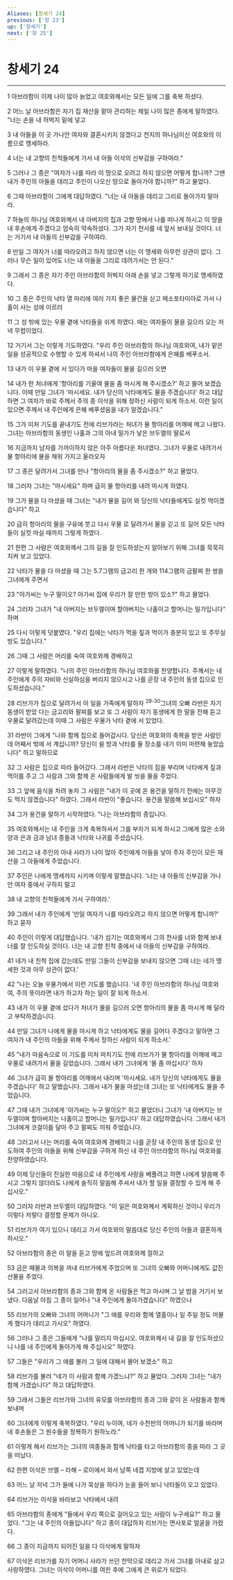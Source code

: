```yaml
---
Aliases: [창세기 24]
previous: ['창 23']
up: ['창세기']
next: ['창 25']
---
```

# 창세기 24

***


1 아브라함이 이제 나이 많아 늙었고 여호와께서는 모든 일에 그를 축복 하셨다. 

2 어느 날 아브라함은 자기 집 재산을 맡아 관리하는 제일 나이 많은 종에게 말하였다. "너는 손을 내 허벅지 밑에 넣고 

3 내 아들을 이 곳 가나안 여자와 결혼시키지 않겠다고 천지의 하나님이신 여호와의 이름으로 맹세하라. 

4 너는 내 고향의 친척들에게 가서 내 아들 이삭의 신부감을 구하여라." 

5 그러나 그 종은 "여자가 나를 따라 이 땅으로 오려고 하지 않으면 어떻게 합니까? 그땐 내가 주인의 아들을 데리고 주인이 나오신 땅으로 돌아가야 합니까?" 하고 물었다. 

6 그때 아브라함이 그에게 대답하였다. "너는 내 아들을 데리고 그리로 돌아가지 말아라. 

7 하늘의 하나님 여호와께서 내 아버지의 집과 고향 땅에서 나를 떠나게 하시고 이 땅을 내 후손에게 주겠다고 엄숙히 약속하셨다. 그가 자기 천사를 네 앞서 보내실 것이다. 너는 거기서 내 아들의 신부감을 구하여라. 

8 만일 그 여자가 너를 따라오려고 하지 않으면 너는 이 맹세와 아무런 상관이 없다. 그러나 무슨 일이 있어도 너는 내 아들을 그리로 데려가서는 안 된다." 

9 그래서 그 종은 자기 주인 아브라함의 허벅지 아래 손을 넣고 그렇게 하기로 맹세하였다. 

10 그 종은 주인의 낙타 열 마리에 여러 가지 좋은 물건을 싣고 메소포타미아로 가서 나홀이 사는 성에 이르러 

11 그 성 밖에 있는 우물 곁에 낙타들을 쉬게 하였다. 때는 여자들이 물을 길으러 오는 저녁 무렵이었다. 

12 거기서 그는 이렇게 기도하였다. "우리 주인 아브라함의 하나님 여호와여, 내가 맡은 일을 성공적으로 수행할 수 있게 하셔서 나의 주인 아브라함에게 은혜를 베푸소서. 

13 내가 이 우물 곁에 서 있다가 마을 여자들이 물을 길으러 오면 

14 내가 한 처녀에게 '항아리를 기울여 물을 좀 마시게 해 주시겠소?' 하고 물어 보겠습니다. 이때 만일 그녀가 '마시세요. 내가 당신의 낙타에게도 물을 주겠습니다' 하고 대답하면 그 여자가 바로 주께서 주의 종 이삭을 위해 정하신 사람이 되게 하소서. 이런 일이 있으면 주께서 내 주인에게 은혜 베푸셨음을 내가 알겠습니다." 

15 그가 미처 기도를 끝내기도 전에 리브가라는 처녀가 물 항아리를 어깨에 메고 나왔다. 그녀는 아브라함의 동생인 나홀과 그의 아내 밀가가 낳은 브두엘의 딸로서 

16 지금까지 남자를 가까이하지 않은 아주 아름다운 처녀였다. 그녀가 우물로 내려가서 물 항아리에 물을 채워 가지고 올라오자 

17 그 종은 달려가서 그녀를 만나 "항아리의 물을 좀 주시겠소?" 하고 물었다. 

18 그러자 그녀는 "마시세요" 하며 급히 물 항아리를 내려 마시게 하였다. 

19 그가 물을 다 마셨을 때 그녀는 "내가 물을 길어 와 당신의 낙타들에게도 실컷 먹이겠습니다" 하고 

20 급히 항아리의 물을 구유에 붓고 다시 우물 로 달려가서 물을 긷고 또 길어 모든 낙타들이 실컷 마실 때까지 그렇게 하였다. 

21 한편 그 사람은 여호와께서 그의 길을 잘 인도하셨는지 알아보기 위해 그녀를 묵묵히 지켜 보고 있었다. 

22 낙타가 물을 다 마셨을 때 그는 5.7그램의 금고리 한 개와 114그램의 금팔찌 한 쌍을 그녀에게 주면서 

23 "아가씨는 누구 딸이오? 아가씨 집에 우리가 잘 만한 방이 있소?" 하고 물었다. 

24 그러자 그녀가 "내 아버지는 브두엘이며 할아버지는 나홀이고 할머니는 밀가입니다" 하며 

25 다시 이렇게 덧붙였다. "우리 집에는 낙타가 먹을 짚과 먹이가 충분히 있고 또 주무실 방도 있습니다." 

26 그때 그 사람은 머리를 숙여 여호와께 경배하고 

27 이렇게 말하였다. "나의 주인 아브라함의 하나님 여호와를 찬양합니다. 주께서는 내 주인에게 주의 자비와 신실하심을 버리지 않으시고 나를 곧장 내 주인의 동생 집으로 인도하셨습니다." 

28 리브가가 집으로 달려가서 이 일을 가족에게 말하자 <sup class="versenum">29-30</sup>그녀의 오빠 라반은 자기 동생이 받았 다는 금고리와 팔찌를 보고 또 그 사람이 자기 동생에게 한 말을 전해 듣고 우물로 달려갔는데 이때 그 사람은 우물가 낙타 곁에 서 있었다. 

31 라반이 그에게 "나와 함께 집으로 들어갑시다. 당신은 여호와의 축복을 받은 사람인데 어째서 밖에 서 계십니까? 당신이 쉴 방과 낙타를 둘 장소를 내가 이미 마련해 놓았습니다" 하고 말하므로 

32 그 사람은 집으로 따라 들어갔다. 그래서 라반은 낙타의 짐을 부리며 낙타에게 짚과 먹이를 주고 그 사람과 그와 함께 온 사람들에게 발 씻을 물을 주었다. 

33 그 앞에 음식을 차려 놓자 그 사람은 "내가 이 곳에 온 용건을 말하기 전에는 아무것도 먹지 않겠습니다" 하였다. 그래서 라반이 "좋습니다. 용건을 말씀해 보십시오" 하자 

34 그가 용건을 말하기 시작하였다. "나는 아브라함의 종입니다. 

35 여호와께서는 내 주인을 크게 축복하셔서 그를 부자가 되게 하시고 그에게 많은 소와 양과 은과 금과 남녀 종들과 낙타와 나귀를 주셨습니다. 

36 그리고 내 주인의 아내 사라가 나이 많아 주인에게 아들을 낳아 주자 주인이 모든 재산을 그 아들에게 주었습니다. 

37 주인은 나에게 맹세까지 시키며 이렇게 말했습니다. '너는 내 아들의 신부감을 가나안 여자 중에서 구하지 말고 

38 내 고향의 친척들에게 가서 구하여라.' 

39 그래서 내가 주인에게 '만일 여자가 나를 따라오려고 하지 않으면 어떻게 합니까?' 하고 묻자 

40 주인이 이렇게 대답했습니다. '내가 섬기는 여호와께서 그의 천사를 너와 함께 보내 너를 잘 인도하실 것이다. 너는 내 고향 친척 중에서 내 아들의 신부감을 구하여라. 

41 네가 내 친척 집에 갔는데도 만일 그들이 신부감을 보내지 않으면 그때 너는 네가 맹세한 것과 아무 상관이 없다.' 

42 "나는 오늘 우물가에서 이런 기도를 했습니다. '내 주인 아브라함의 하나님 여호와여, 주의 뜻이라면 내가 하고자 하는 일이 잘 되게 하소서. 

43 내가 이 우물 곁에 섰다가 처녀가 물을 길으러 오면 항아리의 물을 좀 마시게 해 달라고 부탁하겠습니다. 

44 만일 그녀가 나에게 물을 마시게 하고 낙타에게도 물을 길어다 주겠다고 말하면 그 여자가 내 주인의 아들을 위해 주께서 정하신 사람이 되게 하소서.' 

45 "내가 마음속으로 이 기도를 미처 마치기도 전에 리브가가 물 항아리를 어깨에 메고 우물로 내려가서 물을 길었습니다. 그래서 내가 그녀에게 '물 좀 마십시다' 하자 

46 그녀가 급히 물 항아리를 어깨에서 내리며 '마시세요. 내가 당신의 낙타에게도 물을 주겠습니다' 하고 말했습니다. 그래서 내가 물을 마셨는데 그녀는 또 낙타에게도 물을 주었습니다. 

47 그때 내가 그녀에게 '아가씨는 누구 딸이오?' 하고 물었더니 그녀가 '내 아버지는 브두엘이며 할아버지는 나홀이고 할머니는 밀가입니다' 하고 대답하였습니다. 그래서 내가 그녀에게 코걸이를 달아 주고 팔찌도 끼워 주었습니다. 

48 그러고서 나는 머리를 숙여 여호와께 경배하고 나를 곧장 내 주인의 동생 집으로 인도하여 주인의 아들을 위해 신부감을 구하게 하신 내 주인 아브라함의 하나님 여호와를 찬양하였습니다. 

49 이제 당신들이 진실한 마음으로 내 주인에게 사랑을 베풀려고 하면 나에게 말씀해 주시고 그렇지 않더라도 나에게 솔직히 말씀해 주셔서 내가 할 일을 결정할 수 있게 해 주십시오." 

50 그러자 라반과 브두엘이 대답하였다. "이 일은 여호와께서 계획하신 것이니 우리가 이렇다 저렇다 결정할 문제가 아니오. 

51 리브가가 여기 있으니 데리고 가서 여호와의 말씀대로 당신 주인의 아들과 결혼하게 하시오." 

52 아브라함의 종은 이 말을 듣고 땅에 엎드려 여호와께 절하고 

53 금은 패물과 의복을 꺼내 리브가에게 주었으며 또 그녀의 오빠와 어머니에게도 값진 선물을 주었다. 

54 그러고서 아브라함의 종과 그와 함께 온 사람들은 먹고 마시며 그 날 밤을 거기서 보냈다. 다음날 아침 그 종이 일어나 "내 주인에게 돌아가겠습니다" 하였으나 

55 리브가의 오빠와 그녀의 어머니가 "그 애를 우리와 함께 열흘이나 일 주일 정도 머물게 했다가 데리고 가시오" 하였다. 

56 그러나 그 종은 그들에게 "나를 말리지 마십시오. 여호와께서 내 길을 잘 인도하셨으니 나를 내 주인에게 돌아가게 해 주십시오" 하였다. 

57 그들은 "우리가 그 애를 불러 그 일에 대해서 물어 보겠소" 하고 

58 리브가를 불러 "네가 이 사람과 함께 가겠느냐?" 하고 물었다. 그러자 그녀는 "내가 함께 가겠습니다" 하고 대답하였다. 

59 그래서 그들은 리브가와 그녀의 유모를 아브라함의 종과 그와 같이 온 사람들과 함께 보내며 

60 그녀에게 이렇게 축복하였다. "우리 누이여, 네가 수천만의 어머니가 되기를 바라며 네 후손들은 그 원수들을 정복하기 원하노라." 

61 이렇게 해서 리브가는 그녀의 여종들과 함께 낙타를 타고 아브라함의 종을 따라 그 곳을 떠났다. 

62 한편 이삭은 브엘 – 라해 – 로이에서 와서 남쪽 네겝 지방에 살고 있었는데 

63 어느 날 저녁 그가 들에 나가 묵상을 하다가 눈을 들어 보니 낙타들이 오고 있었다. 

64 리브가는 이삭을 바라보고 낙타에서 내려 

65 아브라함의 종에게 "들에서 우리 쪽으로 걸어오고 있는 사람이 누구세요?" 하고 물었다. "그는 내 주인의 아들입니다" 하고 종이 대답하자 리브가는 면사포로 얼굴을 가렸다. 

66 그 종이 지금까지 되어진 일을 다 이삭에게 말하자 

67 이삭은 리브가를 자기 어머니 사라가 쓰던 천막으로 데리고 가서 그녀를 아내로 삼고 사랑하였다. 그녀는 이삭이 어머니를 여읜 후에 그에게 큰 위로가 되었다.
